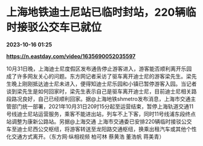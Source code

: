 # 上海地铁迪士尼站已临时封站，220辆临时接驳公交车已就位

**2023-10-16 01:25**

**https://n.eastday.com/video/1635690052035597**

  

10月31日晚，上海迪士尼度假区发布通告停止游客进入，游客能否顺利离开乐园成了许多网友关心的问题。东方网记者采访了驱车离开迪士尼的游客梁先生。梁先生晚上刚刚抵达迪士尼未进入，便得知迪士尼乐园和小镇已暂停游客入园。当记者谈到梁先生是如何回家时，梁先生表示自己是驱车离开迪士尼，目前迪士尼相关路段路况良好，自己已经顺利回家。据@上海地铁shmetro发布消息，上海市交通主管部门统一部署，2021年10月31日20时15分起至运营结束，暂停上海轨道交通11号线迪士尼站运营服务，乘客不能进出站，列车不上下客，同时11号线浦东段终点站调整为康新公路站。另据@上海交通 上海市交通委已安排220辆临时接驳公交车至迪士尼西公交枢纽，将游客转送至龙阳路交通枢纽，换乘出租汽车或其他个性化交通方式离开。（东方网·纵相视频 柏可林 蔡黄浩 董浩帆 蒋美青）